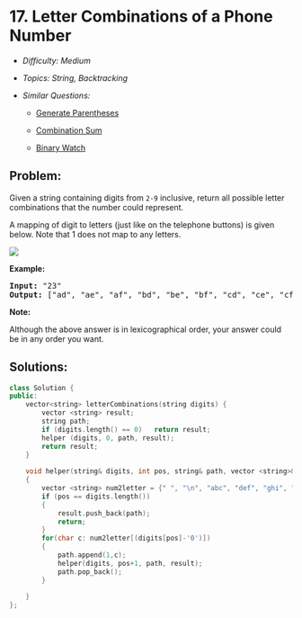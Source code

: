 # 17. Letter Combinations of a Phone Number

* *Difficulty: Medium*

* *Topics: String, Backtracking*

* *Similar Questions:*

  * [Generate Parentheses](./tests/letter-combinations-of-a-phone-number.md)

  * [Combination Sum](./tests/letter-combinations-of-a-phone-number.md)

  * [Binary Watch](./tests/letter-combinations-of-a-phone-number.md)

## Problem:

<p>Given a string containing digits from <code>2-9</code> inclusive, return all possible letter combinations that the number could represent.</p>

<p>A mapping of digit to letters (just like on the telephone buttons) is given below. Note that 1 does not map to any letters.</p>

<p><img src="http://upload.wikimedia.org/wikipedia/commons/thumb/7/73/Telephone-keypad2.svg/200px-Telephone-keypad2.svg.png" /></p>

<p><strong>Example:</strong></p>

<pre>
<strong>Input: </strong>&quot;23&quot;
<strong>Output:</strong> [&quot;ad&quot;, &quot;ae&quot;, &quot;af&quot;, &quot;bd&quot;, &quot;be&quot;, &quot;bf&quot;, &quot;cd&quot;, &quot;ce&quot;, &quot;cf&quot;].
</pre>

<p><strong>Note:</strong></p>

<p>Although the above answer is in lexicographical order, your answer could be in any order you want.</p>

## Solutions:

```c++
class Solution {
public:
    vector<string> letterCombinations(string digits) {
        vector <string> result;
        string path;
        if (digits.length() == 0)   return result;
        helper (digits, 0, path, result);
        return result;
    }
    
    void helper(string& digits, int pos, string& path, vector <string>& result)
    {
        vector <string> num2letter = {" ", "\n", "abc", "def", "ghi", "jkl","mno", "pqrs", "tuv", "wxyz"};
        if (pos == digits.length())
        {
            result.push_back(path);
            return;
        }
        for(char c: num2letter[(digits[pos]-'0')])
        {
            path.append(1,c);
            helper(digits, pos+1, path, result);
            path.pop_back();
        }
        
    }
};
```
